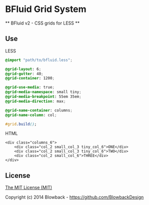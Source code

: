# BFluid Grid System

** BFluid v2 - CSS grids for LESS **

## Use

LESS
```css
@import "path/to/bfluid.less";

@grid-layout: 6;
@grid-gutter: 40;
@grid-container: 1200;

@grid-use-media: true;
@grid-media-namespace: small tiny;
@grid-media-breakpoint: 55em 35em;
@grid-media-direction: max;

@grid-name-container: columns;
@grid-name-column: col;

#grid.build();
```

HTML
```
<div class="columns_6">
	<div class="col_2 small_col_3 tiny_col_6">ONE</div>
	<div class="col_2 small_col_3 tiny_col_6">TWO</div>
	<div class="col_2 small_col_6">THREE</div>
</div>
```

## License

[The MIT License (MIT)](LICENCE.md)

Copyright (c) 2014 Blowback - https://github.com/BlowbackDesign